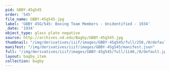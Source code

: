 ```yaml
---
pid: GBBY-45g545
order: '545'
file_name: GBBY-45g545.jpg
label: 'GBBY 45G/545: Boxing Team Members - Unidentified - 1934'
_date: '1934'
object_type: glass plate negative
source: http://archives.nd.edu/Bagby/GBBY-45g545.jpg
thumbnail: "/img/derivatives/iiif/images/GBBY-45g545/full/250,/0/default.jpg"
manifest: "/img/derivatives/iiif/images/GBBY-45g545/manifest.json"
full: "/img/derivatives/iiif/images/GBBY-45g545/full/1140,/0/default.jpg"
layout: bagby_item
collection: bagby
---
```

